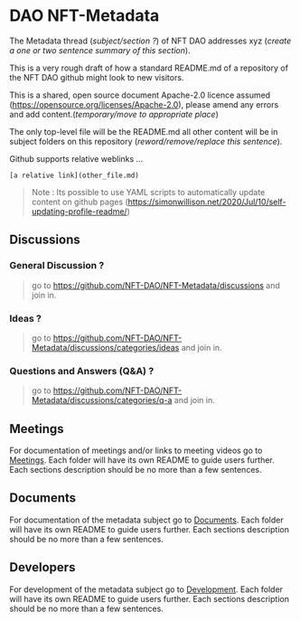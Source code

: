 # DAO NFT-Metadata

The Metadata thread (*subject/section ?*) of NFT DAO addresses xyz (*create a one or two sentence summary of this section*). 

This is a very rough draft of how a standard README.md of a repository of the NFT DAO github might look to new visitors. 

This is a shared, open source document Apache-2.0 licence assumed (https://opensource.org/licenses/Apache-2.0), please amend any errors and add content.(*temporary/move to appropriate place*)

The only top-level file will be the README.md all other content will be in subject folders on this repository (*reword/remove/replace this sentence*).

Github supports relative weblinks ...

~~~
[a relative link](other_file.md)
~~~

> Note : Its possible to use YAML scripts to automatically update content on github pages (https://simonwillison.net/2020/Jul/10/self-updating-profile-readme/)

## Discussions

### General Discussion ?
> go to https://github.com/NFT-DAO/NFT-Metadata/discussions and join in.
### Ideas ?
> go to https://github.com/NFT-DAO/NFT-Metadata/discussions/categories/ideas and join in.
### Questions and Answers (Q&A) ?
> go to https://github.com/NFT-DAO/NFT-Metadata/discussions/categories/q-a and join in.

## Meetings

For documentation of meetings and/or links to meeting videos go to [Meetings](/Meetings). Each folder will have its own README to guide users further. Each sections description should be no more than a few sentences.

## Documents

For documentation of the metadata subject go to [Documents](/Documents/). Each folder will have its own README to guide users further. Each sections description should be no more than a few sentences.

## Developers

For development of the metadata subject go to [Development](Development/). Each folder will have its own README to guide users further. Each sections description should be no more than a few sentences.
